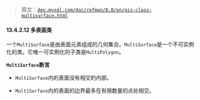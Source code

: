 > 原文：[`dev.mysql.com/doc/refman/8.0/en/gis-class-multisurface.html`](https://dev.mysql.com/doc/refman/8.0/en/gis-class-multisurface.html)

#### 13.4.2.12 多表面类

一个`MultiSurface`是由表面元素组成的几何集合。`MultiSurface`是一个不可实例化的类。它唯一可实例化的子类是`MultiPolygon`。

**`MultiSurface`断言**

+   `MultiSurface`内的表面没有相交的内部。

+   `MultiSurface`内的表面的边界最多在有限数量的点处相交。
